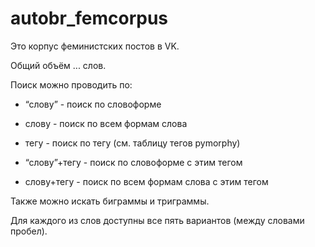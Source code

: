 # autobr_femcorpus

Это корпус феминистских постов в VK.

Общий объём ... слов.

Поиск можно проводить по: 

- “слову” - поиск по словоформе

- слову - поиск по всем формам слова

- тегу - поиск по тегу (см. таблицу тегов pymorphy)

- “слову”+тегу - поиск по словоформе с этим тегом

- слову+тегу - поиск по всем формам слова с этим тегом


Также можно искать биграммы и триграммы.

Для каждого из слов доступны все пять вариантов (между словами пробел).
